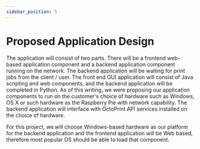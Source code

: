 ```yaml
---
sidebar_position: 5
---
```


# Proposed Application Design #

The application will consist of two parts. There will be a frontend web-based application component and a backend application component running on the network. The backend application will be waiting for print jobs from the client / user. The front end GUI application will consist of Java scripting and web components, and the backend application will be completed in Python. As of this writing, we were proposing our application components to run on the customer's choice of hardware such as Windows, OS X or such hardware as the Raspberry Pie with network capability. The backend application will interface with OctoPrint API services installed on the choice of hardware.

For this project, we will choose Windows-based hardware as our platform for the backend application and the frontend application will be Web based, therefore most popular OS should be able to load that component.



